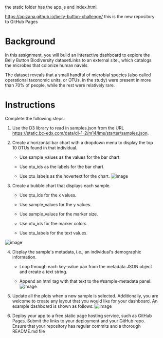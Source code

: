 
the static folder has the app.js and index.html.

https://apizana.github.io/belly-button-challenge/  this is the new repository to GitHub Pages


# Background
In this assignment, you will build an interactive dashboard to explore the Belly Button Biodiversity datasetLinks to an external site., which catalogs the microbes that colonize human navels.

The dataset reveals that a small handful of microbial species (also called operational taxonomic units, or OTUs, in the study) were present in more than 70% of people, while the rest were relatively rare.

# Instructions
Complete the following steps:

1.  Use the D3 library to read in samples.json from the URL https://static.bc-edx.com/data/dl-1-2/m14/lms/starter/samples.json.

2.  Create a horizontal bar chart with a dropdown menu to display the top 10 OTUs found in that individual.

    * Use sample_values as the values for the bar chart.

    * Use otu_ids as the labels for the bar chart.

    * Use otu_labels as the hovertext for the chart.
![image](https://github.com/apizana/belly-button-challenge/assets/152649998/c82cdb07-2664-463d-95f4-b1355f229261)

3.  Create a bubble chart that displays each sample.

    * Use otu_ids for the x values.

    * Use sample_values for the y values.

    * Use sample_values for the marker size.

    * Use otu_ids for the marker colors.

    * Use otu_labels for the text values.
  
  ![image](https://github.com/apizana/belly-button-challenge/assets/152649998/9696d9de-9dc6-40e2-a467-17a65eda8418)

4.  Display the sample's metadata, i.e., an individual's demographic information.

    * Loop through each key-value pair from the metadata JSON object and create a text string.

    * Append an html tag with that text to the #sample-metadata panel.
  ![image](https://github.com/apizana/belly-button-challenge/assets/152649998/a4fda0e6-363a-474b-87fc-6775122739cc)

5. Update all the plots when a new sample is selected. Additionally, you are welcome to create any layout that you would like for your dashboard. An example dashboard is shown as follows:
![image](https://github.com/apizana/belly-button-challenge/assets/152649998/0798c591-5431-47a7-834e-421f67a2ea05)

6.  Deploy your app to a free static page hosting service, such as GitHub Pages. Submit the links to your deployment and your GitHub repo. Ensure that your repository has regular commits and a thorough README.md file



